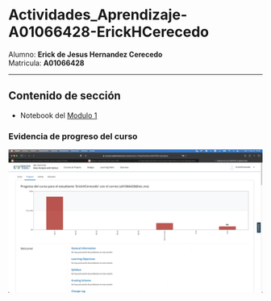 # Actividades_Aprendizaje-A01066428-ErickHCerecedo  

Alumno: **Erick de Jesus Hernandez Cerecedo**  
Matricula: **A01066428**

----

## Contenido de sección

- Notebook del [Modulo 1](Modulo_1.ipynb)

### Evidencia de progreso del curso
![Progreso modulos](assets/evidencia.png "Progreso modulos 1")